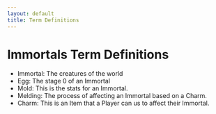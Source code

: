 ```yaml
---
layout: default
title: Term Definitions
---
```


# Immortals Term Definitions

-   Immortal: The creatures of the world
-   Egg: The stage 0 of an Immortal
-   Mold: This is the stats for an Immortal.
-   Melding: The process of affecting an Immortal based on a Charm.
-   Charm: This is an Item that a Player can us to affect their Immortal.
